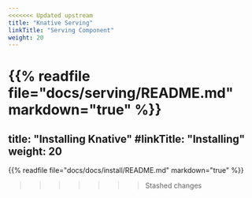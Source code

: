 ```yaml
---
<<<<<<< Updated upstream
title: "Knative Serving"
linkTitle: "Serving Component"
weight: 20
---
```


{{% readfile file="docs/serving/README.md" markdown="true" %}}
=======
title: "Installing Knative"
#linkTitle: "Installing"
weight: 20
---

{{% readfile file="docs/docs/install/README.md" markdown="true" %}}
>>>>>>> Stashed changes
